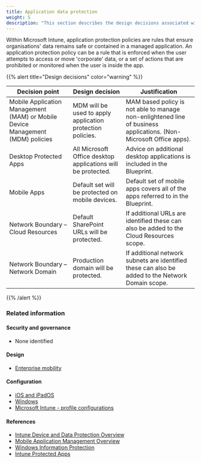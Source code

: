 ```yaml
---
title: Application data protection
weight: 5
description: "This section describes the design decisions associated with Application Data Protection for system(s) built using ASD's Blueprint for Secure Cloud."
---
```


Within Microsoft Intune, application protection policies are rules that ensure organisations' data remains safe or contained in a managed application. An application protection policy can be a rule that is enforced when the user attempts to access or move 'corporate' data, or a set of actions that are prohibited or monitored when the user is inside the app.

{{% alert title="Design decisions" color="warning" %}}

| Decision point                                                                 | Design decision                                              | Justification                                                                                                      |
| ------------------------------------------------------------------------------ | ------------------------------------------------------------ | ------------------------------------------------------------------------------------------------------------------ |
| Mobile Application Management (MAM) or Mobile Device Management (MDM) policies | MDM will be used to apply application protection policies.   | MAM based policy is not able to manage non-enlightened line of business applications. (Non-Microsoft Office apps). |
| Desktop Protected Apps                                                         | All Microsoft Office desktop applications will be protected. | Advice on additional desktop applications is included in the Blueprint.                                            |
| Mobile Apps                                                                    | Default set will be protected on mobile devices.             | Default set of mobile apps covers all of the apps referred to in the Blueprint.                                    |
| Network Boundary – Cloud Resources                                             | Default SharePoint URLs will be protected.                   | If additional URLs are identified these can also be added to the Cloud Resources scope.                            |
| Network Boundary – Network Domain                                              | Production domain will be protected.                         | If additional network subnets are identified these can also be added to the Network Domain scope.                  |

{{% /alert %}}

### Related information

#### Security and governance

- None identified

#### Design

- [Enterprise mobility](/security-and-governance/system-security-plan/enterprise-mobility)

#### Configuration

- [iOS and iPadOS](/configuration/intune/apps/by-platform/ios-ipados)
- [Windows](/configuration/intune/apps/by-platform/windows)
- [Microsoft Intune - profile configurations](/configuration/intune/devices/configuration-policies)

#### References

- [Intune Device and Data Protection Overview](https://docs.microsoft.com/mem/intune/protect/device-protect)
- [Mobile Application Management Overview](https://docs.microsoft.com/mem/intune/apps/app-management)
- [Windows Information Protection](https://docs.microsoft.com/mem/intune/protect/windows-information-protection-configure)
- [Intune Protected Apps](https://docs.microsoft.com/mem/intune/apps/apps-supported-intune-apps)
